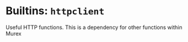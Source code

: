 # Builtins: `httpclient`

Useful HTTP functions. This is a dependency for other functions within Murex
